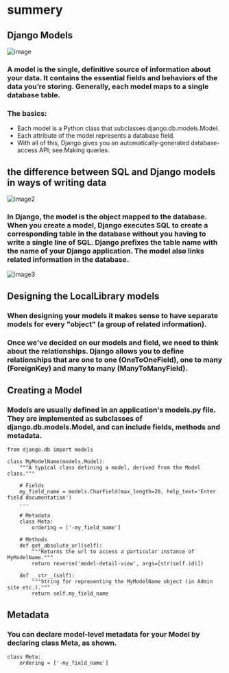 # summery 
## Django Models
![image](https://pythondevs.org/wp-content/uploads/2020/04/why_django_is_the_best_web_framework_for_your_project_2_image_1.png)
### A model is the single, definitive source of information about your data. It contains the essential fields and behaviors of the data you’re storing. Generally, each model maps to a single database table.
### The basics:

- Each model is a Python class that subclasses django.db.models.Model.
- Each attribute of the model represents a database field.
- With all of this, Django gives you an automatically-generated database-access API; see Making queries.

## the difference between SQL and  Django models in  ways of writing data
![image2](https://djangobook.com/wp-content/uploads/Django_ORM_600.png)

### In Django, the model is the object mapped to the database. When you create a model, Django executes SQL to create a corresponding table in the database without you having to write a single line of SQL. Django prefixes the table name with the name of your Django application. The model also links related information in the database.

![image3](https://djangobook.com/wp-content/uploads/model_table1_600.png)


## Designing the LocalLibrary models
### When designing your models it makes sense to have separate models for every "object" (a group of related information).
### Once we've decided on our models and field, we need to think about the relationships. Django allows you to define relationships that are one to one (OneToOneField), one to many (ForeignKey) and many to many (ManyToManyField).
## Creating a Model
### Models are usually defined in an application's models.py file. They are implemented as subclasses of django.db.models.Model, and can include fields, methods and metadata.
```
from django.db import models

class MyModelName(models.Model):
    """A typical class defining a model, derived from the Model class."""

    # Fields
    my_field_name = models.CharField(max_length=20, help_text='Enter field documentation')
    ...

    # Metadata
    class Meta:
        ordering = ['-my_field_name']

    # Methods
    def get_absolute_url(self):
        """Returns the url to access a particular instance of MyModelName."""
        return reverse('model-detail-view', args=[str(self.id)])

    def __str__(self):
        """String for representing the MyModelName object (in Admin site etc.)."""
        return self.my_field_name
```

## Metadata
### You can declare model-level metadata for your Model by declaring class Meta, as shown.
```
class Meta:
    ordering = ['-my_field_name']
```    
